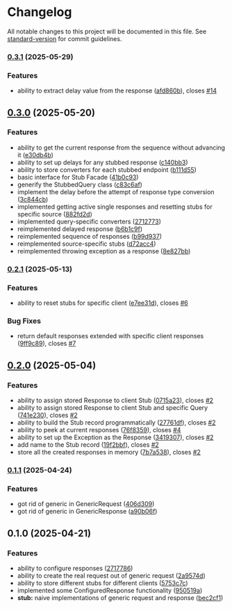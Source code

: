 # Changelog

All notable changes to this project will be documented in this file. See [standard-version](https://github.com/conventional-changelog/standard-version) for commit guidelines.

### [0.3.1](https://github.com/Decision-Driven-Development/testable-io/compare/v0.3.0...v0.3.1) (2025-05-29)


### Features

* ability to extract delay value from the response ([afd860b](https://github.com/Decision-Driven-Development/testable-io/commit/afd860b0cde46779e37cc435ac17dd4871ec21aa)), closes [#14](https://github.com/Decision-Driven-Development/testable-io/issues/14)

## [0.3.0](https://github.com/Decision-Driven-Development/testable-io/compare/v0.2.1...v0.3.0) (2025-05-20)


### Features

* ability to get the current response from the sequence without advancing it ([e30db4b](https://github.com/Decision-Driven-Development/testable-io/commit/e30db4b072194c97c8c2714c5f7e9a964bc17b96))
* ability to set up delays for any stubbed response ([c140bb3](https://github.com/Decision-Driven-Development/testable-io/commit/c140bb32c52962aab5d06de5886c61fcb35ed0a1))
* ability to store converters for each stubbed endpoint ([b111d55](https://github.com/Decision-Driven-Development/testable-io/commit/b111d559e10ffbaa9187e22accbc7ebfc0fe95cb))
* basic interface for Stub Facade ([41b0c93](https://github.com/Decision-Driven-Development/testable-io/commit/41b0c93e17496c8e3b3e4449040fc43aaecb130c))
* generify the StubbedQuery class ([c83c6af](https://github.com/Decision-Driven-Development/testable-io/commit/c83c6af4713e6f75ae9f92292e539e73cb5c1052))
* implement the delay before the attempt of response type conversion ([3c844cb](https://github.com/Decision-Driven-Development/testable-io/commit/3c844cbe2d61308f22d0babd58d424e4b0492023))
* implemented getting active single responses and resetting stubs for specific source ([882fd2d](https://github.com/Decision-Driven-Development/testable-io/commit/882fd2d6a0b2bd4b80343333f457235e069153ad))
* implemented query-specific converters ([2712773](https://github.com/Decision-Driven-Development/testable-io/commit/2712773bda3a4c7cad51aa56e471f0f6df8ab992))
* reimplemented delayed response ([b6b1c9f](https://github.com/Decision-Driven-Development/testable-io/commit/b6b1c9fff2f82524a8886b5ef295d081cfe8aa39))
* reimplemented sequence of responses ([b99d937](https://github.com/Decision-Driven-Development/testable-io/commit/b99d937fb0cc8bc280255b96cf9598c7e1ab200f))
* reimplemented source-specific stubs ([d72acc4](https://github.com/Decision-Driven-Development/testable-io/commit/d72acc426f1f5430e2c282e72782ada9735ec29a))
* reimplemented throwing exception as a response ([8e827bb](https://github.com/Decision-Driven-Development/testable-io/commit/8e827bb2af89a2ebaed17b9824d768abab4e7845))

### [0.2.1](https://github.com/Decision-Driven-Development/testable-io/compare/v0.2.0...v0.2.1) (2025-05-13)


### Features

* ability to reset stubs for specific client ([e7ee31d](https://github.com/Decision-Driven-Development/testable-io/commit/e7ee31d8014db8f12eb51fc224e39ab9d7efd23b)), closes [#6](https://github.com/Decision-Driven-Development/testable-io/issues/6)


### Bug Fixes

* return default responses extended with specific client responses ([9ff9c89](https://github.com/Decision-Driven-Development/testable-io/commit/9ff9c89fbd604c3b8c7d84ea2d3faca26678ab7e)), closes [#7](https://github.com/Decision-Driven-Development/testable-io/issues/7)

## [0.2.0](https://github.com/Decision-Driven-Development/testable-io/compare/v0.1.1...v0.2.0) (2025-05-04)


### Features

* ability to assign stored Response to client Stub ([0715a23](https://github.com/Decision-Driven-Development/testable-io/commit/0715a230b48bbbaa8d79db2020fb8c9073a6f596)), closes [#2](https://github.com/Decision-Driven-Development/testable-io/issues/2)
* ability to assign stored Response to client Stub and specific Query ([741e230](https://github.com/Decision-Driven-Development/testable-io/commit/741e230ac7ac7b428335d8828e29e80ff4383aa6)), closes [#2](https://github.com/Decision-Driven-Development/testable-io/issues/2)
* ability to build the Stub record programmatically ([27761df](https://github.com/Decision-Driven-Development/testable-io/commit/27761df3592b1c7cbc30d17d51d90d655f11b7e5)), closes [#2](https://github.com/Decision-Driven-Development/testable-io/issues/2)
* ability to peek at current responses ([76f8359](https://github.com/Decision-Driven-Development/testable-io/commit/76f83597ef8870a1912890e34f402823cb3c8a31)), closes [#4](https://github.com/Decision-Driven-Development/testable-io/issues/4)
* ability to set up the Exception as the Response ([3419307](https://github.com/Decision-Driven-Development/testable-io/commit/34193071875686abe2d5056d10ee9feeb7cec002)), closes [#2](https://github.com/Decision-Driven-Development/testable-io/issues/2)
* add name to the Stub record ([19f2bbf](https://github.com/Decision-Driven-Development/testable-io/commit/19f2bbfb82ff810a5f7e3403130359b5ba373c10)), closes [#2](https://github.com/Decision-Driven-Development/testable-io/issues/2)
* store all the created responses in memory ([7b7a538](https://github.com/Decision-Driven-Development/testable-io/commit/7b7a5387eb6bfbc564f7d8cbe287b4f3a504f489)), closes [#2](https://github.com/Decision-Driven-Development/testable-io/issues/2)

### [0.1.1](https://github.com/Decision-Driven-Development/testable-io/compare/v0.1.0...v0.1.1) (2025-04-24)


### Features

* got rid of generic in GenericRequest ([406d309](https://github.com/Decision-Driven-Development/testable-io/commit/406d309510719865ccc174c8815f9d1ddbb6a641))
* got rid of generic in GenericResponse ([a90b06f](https://github.com/Decision-Driven-Development/testable-io/commit/a90b06fbf450db2513428ab5e203d7f1c5b007b7))

## 0.1.0 (2025-04-21)


### Features

* ability to configure responses ([2717786](https://github.com/Decision-Driven-Development/testable-io/commit/2717786e0699eabb23ca5bf050ab6d758d2cfcef))
* ability to create the real request out of generic request ([2a9574d](https://github.com/Decision-Driven-Development/testable-io/commit/2a9574da151656464e4e02bb458324e004f89747))
* ability to store different stubs for different clients ([5753c7c](https://github.com/Decision-Driven-Development/testable-io/commit/5753c7ca6b576994f5add1abd7eb0bf1f0208602))
* implemented some ConfiguredResponse functionality ([950519a](https://github.com/Decision-Driven-Development/testable-io/commit/950519af381974ce5b61f120ea9cd3e260114204))
* **stub:** naive implementations of generic request and response ([bec2cf1](https://github.com/Decision-Driven-Development/testable-io/commit/bec2cf134809b068554fd7404fedaff9feabf600))
